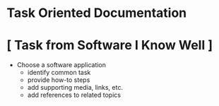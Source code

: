 # Task Oriented Documentation
# [ Task from Software I Know Well ]

- Choose a software application
    - identify common task
    - provide how-to steps
    - add supporting media, links, etc.
    - add references to related topics

